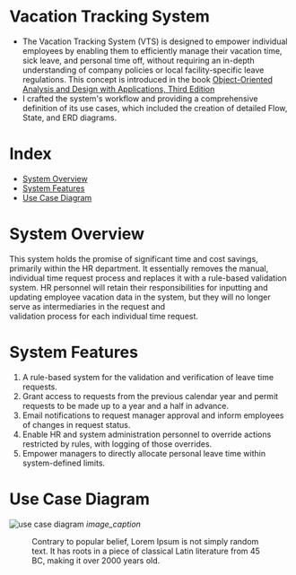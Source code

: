 # Vacation Tracking System
- The Vacation Tracking System (VTS) is designed to empower individual employees by enabling them to efficiently manage their vacation time, sick leave, and personal time off, without requiring an in-depth understanding of company policies or local facility-specific leave regulations. This concept is introduced in the book [Object-Oriented Analysis and Design with Applications, Third Edition](https://www.oreilly.com/library/view/object-oriented-analysis-and/9780201895513/)
- I crafted the system's workflow and providing a comprehensive definition of its use cases, which included the creation of detailed Flow, State, and ERD diagrams.

# Index
- [System Overview](#System-Overview)
- [System Features](#System-Features)
- [Use Case Diagram](#Use-Case-Diagram)

# System Overview  
  This system holds the promise of significant time and cost savings, primarily within the HR department. It essentially removes the manual, individual time request process and replaces it with a rule-based   validation system. HR personnel will retain their responsibilities for inputting and updating employee vacation data in the system, but they will no longer serve as intermediaries in the request and       
  validation process for each individual time request.

# System Features
1. A rule-based system for the validation and verification of leave time requests.
2. Grant access to requests from the previous calendar year and permit requests to be made up to a year and a half in advance.
3. Email notifications to request manager approval and inform employees of changes in request status.
4. Enable HR and system administration personnel to override actions restricted by rules, with logging of those overrides.
5. Empower managers to directly allocate personal leave time within system-defined limits.

# Use Case Diagram
![use case diagram](../main/images/use_case_diagram.png)
*image_caption*

<figure>
  <img src="https://images.unsplash.com/photo-1556740758-90de374c12ad?ixlib=rb-1.2.1&amp;ixid=eyJhcHBfaWQiOjEyMDd9&amp;auto=format&amp;fit=crop&amp;w=1000&amp;q=80" alt="">
  <figcaption>Contrary to popular belief, Lorem Ipsum is not simply random text. It has roots in a piece of classical Latin literature from 45 BC, making it over 2000 years old.</figcaption>
</figure>
